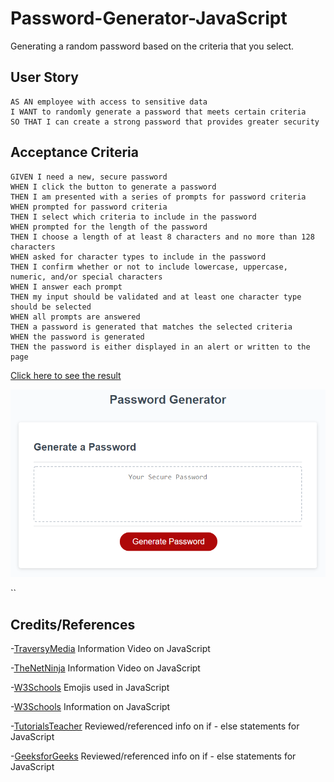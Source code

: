 # Password-Generator-JavaScript
Generating a random password based on the criteria that you select. 

## User Story

```
AS AN employee with access to sensitive data
I WANT to randomly generate a password that meets certain criteria
SO THAT I can create a strong password that provides greater security
```

## Acceptance Criteria

```
GIVEN I need a new, secure password
WHEN I click the button to generate a password
THEN I am presented with a series of prompts for password criteria
WHEN prompted for password criteria
THEN I select which criteria to include in the password
WHEN prompted for the length of the password
THEN I choose a length of at least 8 characters and no more than 128 characters
WHEN asked for character types to include in the password
THEN I confirm whether or not to include lowercase, uppercase, numeric, and/or special characters
WHEN I answer each prompt
THEN my input should be validated and at least one character type should be selected
WHEN all prompts are answered
THEN a password is generated that matches the selected criteria
WHEN the password is generated
THEN the password is either displayed in an alert or written to the page
```

<!-- Website link -->
[Click here to see the result](https://kwaters3.github.io/Password-Generator-JavaScript/)


<!-- Screenshot -->
![Screenshot](03-javascript-homework-demo.png)

``

## Credits/References

-[TraversyMedia](https://www.youtube.com/watch?v=hdI2bqOjy3c&list=PLillGF-RfqbbnEGy3ROiLWk7JMCuSyQtX&index=2) Information Video on JavaScript

-[TheNetNinja](https://www.youtube.com/watch?v=iWOYAxlnaww) Information Video on JavaScript

-[W3Schools](https://www.w3schools.com/charsets/ref_emoji.asp) Emojis used in JavaScript

-[W3Schools](https://www.w3schools.com/js/default.asp) Information on JavaScript 

-[TutorialsTeacher](https://www.tutorialsteacher.com/javascript/javascript-if-else-condition) Reviewed/referenced info on if - else statements for JavaScript

-[GeeksforGeeks](https://www.geeksforgeeks.org/swift-nested-if-else-statement/?ref=lbp) Reviewed/referenced info on if - else statements for JavaScript
